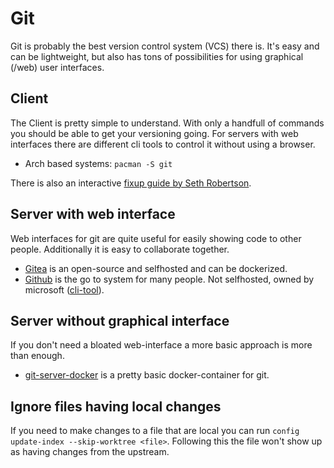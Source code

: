 # Git

Git is probably the best version control system (VCS) there is.
It's easy and can be lightweight, but also has tons of possibilities for using graphical (/web) user interfaces.

## Client

The Client is pretty simple to understand.
With only a handfull of commands you should be able to get your versioning going.
For servers with web interfaces there are different cli tools to control it
without using a browser.

- Arch based systems: `pacman -S git`

There is also an interactive [fixup guide by Seth Robertson](https://sethrobertson.github.io/GitFixUm/fixup.html).

## Server with web interface

Web interfaces for git are quite useful for easily showing code to other people.
Additionally it is easy to collaborate together.

- [Gitea](gitea.md) is an open-source and selfhosted and can be dockerized.
- [Github](https://github.com) is the go to system for many people. Not
  selfhosted, owned by microsoft ([cli-tool](https://github.com/github/hub)).

## Server without graphical interface

If you don't need a bloated web-interface a more basic approach is more than enough.

- [git-server-docker](./docker-images/jkarlos_-_git-server-docker.md) is a pretty
  basic docker-container for git.

## Ignore files having local changes

If you need to make changes to a file that are local you can run
`config update-index --skip-worktree <file>`.
Following this the file won't show up as having changes from the upstream.
